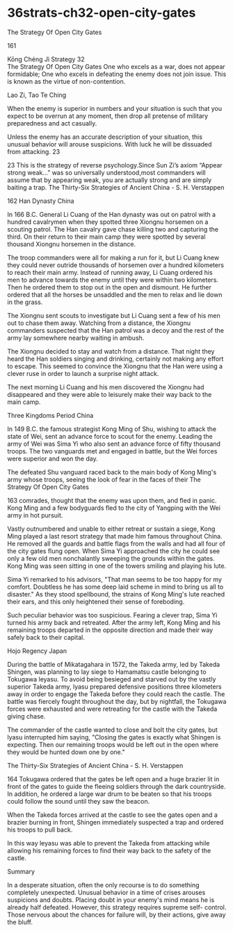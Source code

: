 # 36strats-ch32-open-city-gates

The Strategy Of Open City Gates 
 
161 
 
Kōng Chéng Jì 
Strategy 32                                                   
The Strategy Of Open City Gates 
One who excels as a war, does not appear formidable; One 
who excels in defeating the enemy does not join issue. This is 
known as the virtue of non-contention. 
 
Lao Zi, Tao Te Ching 
 
When the enemy is superior in numbers and your situation is such that 
you expect to be overrun at any moment, then drop all pretense of 
military preparedness and act casually.  
 
Unless the enemy has an accurate description of your situation, this 
unusual behavior will arouse suspicions. With luck he will be 
dissuaded from attacking. 23 
 
                                                      
23 This is the strategy of reverse psychology.Since Sun Zi’s axiom “Appear 
strong weak…” was so universally understood,most commanders will assume 
that by appearing weak, you are actually strong and are simply baiting  a trap. 
The Thirty-Six Strategies of Ancient China - S. H. Verstappen 
 
162 
Han Dynasty China 
 
In 166 B.C. General Li Cuang of the Han dynasty was out on patrol 
with a hundred cavalrymen when they spotted three Xiongnu horsemen 
on a scouting patrol. The Han cavalry gave chase killing two and 
capturing the third. On their return to their main camp they were 
spotted by several thousand Xiongnu horsemen in the distance. 
 
The troop commanders were all for making a run for it, but Li Cuang 
knew they could never outride thousands of horsemen over a hundred 
kilometers to reach their main army. Instead of running away, Li Cuang 
ordered his men to advance towards the enemy until they were within 
two kilometers. Then he ordered them to stop out in the open and 
dismount. He further ordered that all the horses be unsaddled and the 
men to relax and lie down in the grass. 
 
The Xiongnu sent scouts to investigate but Li Cuang sent a few of his 
men out to chase them away. Watching from a distance, the Xiongnu 
commanders suspected that the Han patrol was a decoy and the rest of 
the army lay somewhere nearby waiting in ambush.  
 
The Xiongnu decided to stay and watch from a distance. That night 
they heard the Han soldiers singing and drinking, certainly not making 
any effort to escape. This seemed to convince the Xiongnu that the Han 
were using a clever ruse in order to launch a surprise night attack.  
 
The next morning Li Cuang and his men discovered the Xiongnu had 
disappeared and they were able to leisurely make their way back to the 
main camp. 
 
Three Kingdoms Period China 
 
In 149 B.C. the famous strategist Kong Ming of Shu, wishing to attack 
the state of Wei, sent an advance force to scout for the enemy. Leading 
the army of Wei was Sima Yi who also sent an advance force of fifty 
thousand troops. The two vanguards met and engaged in battle, but the 
Wei forces were superior and won the day. 
 
The defeated Shu vanguard raced back to the main body of Kong 
Ming's army whose troops, seeing the look of fear in the faces of their 
The Strategy Of Open City Gates 
 
163 
comrades, thought that the enemy was upon them, and fled in panic. 
Kong Ming and a few bodyguards fled to the city of Yangping with the 
Wei army in hot pursuit. 
 
Vastly outnumbered and unable to either retreat or sustain a siege, 
Kong Ming played a last resort strategy that made him famous 
throughout China. He removed all the guards and battle flags from the 
walls and had all four of the city gates flung open. When Sima Yi 
approached the city he could see only a few old men nonchalantly 
sweeping the grounds within the gates. Kong Ming was seen sitting in 
one of the towers smiling and playing his lute. 
 
Sima Yi remarked to his advisors, "That man seems to be too happy for 
my comfort. Doubtless he has some deep laid scheme in mind to bring 
us all to disaster." As they stood spellbound, the strains of Kong 
Ming's lute reached their ears, and this only heightened their sense of 
foreboding. 
 
Such peculiar behavior was too suspicious. Fearing a clever trap, Sima 
Yi turned his army back and retreated. After the army left, Kong Ming 
and his remaining troops departed in the opposite direction and made 
their way safely back to their capital. 
 
Hojo Regency Japan 
 
During the battle of Mikatagahara in 1572, the Takeda army, led by 
Takeda Shingen, was planning to lay siege to Hamamatsu castle 
belonging to Tokugawa leyasu. To avoid being besieged and starved 
out by the vastly superior Takeda army, lyasu prepared defensive 
positions three kilometers away in order to engage the Takeda before 
they could reach the castle. The battle was fiercely fought throughout 
the day, but by nightfall, the Tokugawa forces were exhausted and were 
retreating for the castle with the Takeda giving chase. 
 
The commander of the castle wanted to close and bolt the city gates, 
but lyasu interrupted him saying, "Closing the gates is exactly what 
Shingen is expecting. Then our remaining troops would be left out in 
the open where they would be hunted down one by one." 
 
The Thirty-Six Strategies of Ancient China - S. H. Verstappen 
 
164 
Tokugawa ordered that the gates be left open and a huge brazier lit in 
front of the gates to guide the fleeing soldiers through the dark 
countryside. In addition, he ordered a large war drum to be beaten so 
that his troops could follow the sound until they saw the beacon. 
 
When the Takeda forces arrived at the castle to see the gates open and a 
brazier burning in front, Shingen immediately suspected a trap and 
ordered his troops to pull back.  
 
In this way leyasu was able to prevent the Takeda from attacking while 
allowing his remaining forces to find their way back to the safety of the 
castle. 
 
Summary 
 
In a desperate situation, often the only recourse is to do something 
completely unexpected. Unusual behavior in a time of crises arouses 
suspicions and doubts. Placing doubt in your enemy's mind means he is 
already half defeated. However, this strategy requires supreme self- 
control. Those nervous about the chances for failure will, by their 
actions, give away the bluff. 
 
 
